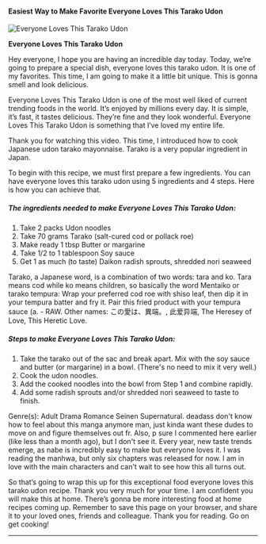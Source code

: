             

#### Easiest Way to Make Favorite Everyone Loves This Tarako Udon

![Everyone Loves This Tarako Udon](https://img-global.cpcdn.com/recipes/4704563029344256/751x532cq70/everyone-loves-this-tarako-udon-recipe-main-photo.jpg)

**Everyone Loves This Tarako Udon**

Hey everyone, I hope you are having an incredible day today. Today, we’re going to prepare a special dish, everyone loves this tarako udon. It is one of my favorites. This time, I am going to make it a little bit unique. This is gonna smell and look delicious.

Everyone Loves This Tarako Udon is one of the most well liked of current trending foods in the world. It’s enjoyed by millions every day. It is simple, it’s fast, it tastes delicious. They’re fine and they look wonderful. Everyone Loves This Tarako Udon is something that I’ve loved my entire life.

Thank you for watching this video. This time, I introduced how to cook Japanese udon tarako mayonnaise. Tarako is a very popular ingredient in Japan.

To begin with this recipe, we must first prepare a few ingredients. You can have everyone loves this tarako udon using 5 ingredients and 4 steps. Here is how you can achieve that.

##### The ingredients needed to make Everyone Loves This Tarako Udon:

1.  Take 2 packs Udon noodles
2.  Take 70 grams Tarako (salt-cured cod or pollack roe)
3.  Make ready 1 tbsp Butter or margarine
4.  Take 1/2 to 1 tablespoon Soy sauce
5.  Get 1 as much (to taste) Daikon radish sprouts, shredded nori seaweed

Tarako, a Japanese word, is a combination of two words: tara and ko. Tara means cod while ko means children, so basically the word Mentaiko or tarako tempura: Wrap your preferred cod roe with shiso leaf, then dip it in your tempura batter and fry it. Pair this fried product with your tempura sauce (a. - RAW. Other names: この愛は、異端。, 此爱异端, The Heresey of Love, This Heretic Love.

##### Steps to make Everyone Loves This Tarako Udon:

1.  Take the tarako out of the sac and break apart. Mix with the soy sauce and butter (or margarine) in a bowl. (There's no need to mix it very well.)
2.  Cook the udon noodles.
3.  Add the cooked noodles into the bowl from Step 1 and combine rapidly.
4.  Add some radish sprouts and/or shredded nori seaweed to taste to finish.

Genre(s): Adult Drama Romance Seinen Supernatural. deadass don't know how to feel about this manga anymore man, just kinda want these dudes to move on and figure themselves out fr. Also, p sure I commented here earlier (like less than a month ago), but I don't see it. Every year, new taste trends emerge, as nabe is incredibly easy to make but everyone loves it. I was reading the manhwa, but only six chapters was released for now. I am in love with the main characters and can't wait to see how this all turns out.

So that’s going to wrap this up for this exceptional food everyone loves this tarako udon recipe. Thank you very much for your time. I am confident you will make this at home. There’s gonna be more interesting food at home recipes coming up. Remember to save this page on your browser, and share it to your loved ones, friends and colleague. Thank you for reading. Go on get cooking!

* * *